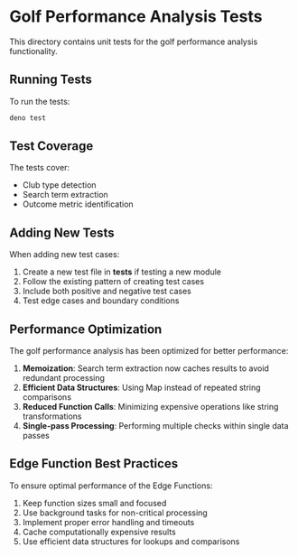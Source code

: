 
# Golf Performance Analysis Tests

This directory contains unit tests for the golf performance analysis functionality.

## Running Tests

To run the tests:

```bash
deno test
```

## Test Coverage

The tests cover:
- Club type detection
- Search term extraction
- Outcome metric identification

## Adding New Tests

When adding new test cases:
1. Create a new test file in __tests__ if testing a new module
2. Follow the existing pattern of creating test cases
3. Include both positive and negative test cases
4. Test edge cases and boundary conditions

## Performance Optimization

The golf performance analysis has been optimized for better performance:

1. **Memoization**: Search term extraction now caches results to avoid redundant processing
2. **Efficient Data Structures**: Using Map instead of repeated string comparisons
3. **Reduced Function Calls**: Minimizing expensive operations like string transformations
4. **Single-pass Processing**: Performing multiple checks within single data passes

## Edge Function Best Practices

To ensure optimal performance of the Edge Functions:

1. Keep function sizes small and focused
2. Use background tasks for non-critical processing
3. Implement proper error handling and timeouts
4. Cache computationally expensive results
5. Use efficient data structures for lookups and comparisons

